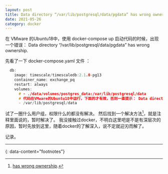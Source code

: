```yaml
---
layout: post
title: Data directory “/var/lib/postgresql/data/pgdata” has wrong ownership
date: 2021-05-26
category: docker
---
```



在 VMware 的Ubuntu18中，使用 docker-compose up 启动代码的时候，出现一个错误： Data directory “/var/lib/postgresql/data/pgdata” has wrong ownership.  

先看了一下 docker-compose.yaml 文件 ：  

```c
  db:
    image: timescale/timescaledb:2.1.0-pg13
    container_name: exchange_pq
    restart: always
    volumes:
      # - ./data/volumes/postgres_data:/var/lib/postgresql/data
      # 代码在VMware的Ubuntu18中运行，下面的才有效，否则一直提示： Data directory “/var/lib/postgresql/data/pgdata” has wrong ownership
      - /var/lib/postgresql/data
```

试了一圈什么用户组，权限什么的都没有解决。 然后找到一个解决方法[^1]，就是注释里面说的，暂时解决了。 
我没接触过docker，不明白这里吧是不是有深层次的原因，暂时先放到这里，随着docker的了解深入，说不定就迎刃而解了。  

记录。


---
{: data-content="footnotes"}

[^1]: [has wrong ownership](https://forums.docker.com/t/data-directory-var-lib-postgresql-data-pgdata-has-wrong-ownership/17963).  

